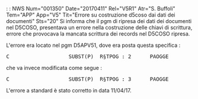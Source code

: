  :  : NWS Num="001350" Date="20170411" Rel="V5R1" Atr="S. Buffoli" Tem="APP" App="V5" Tit="Errore su costruzione d5coso dai dati dei documenti" Sts="20"
Si informa che il pgm di ripresa dei dati dei documenti nel D5COSO, presentava un errore nella costruzione delle chiavi di scrittura, errore che provocava la mancata scrittura dei records nel D5COSO ripresa.

L'errore era locato nel pgm D5APV51, dove era posta questa specifica : 
<pre>
C                   SUBST(P)  R§TPOG : 2      PAOGGE           10
</pre>
che va invece modificata come segue : 
<pre>
C                   SUBST(P)  R§TPOG : 3      PAOGGE           10
</pre>
L'errore a standard è stato corretto in data 11/04/17.

